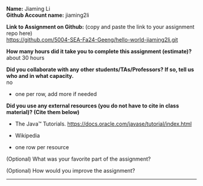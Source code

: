 **Name:**
Jiaming Li  
**Github Account name:**
jiaming2li

**Link to Assignment on Github:** (copy and paste the link to your assignment repo here)  
https://github.com/5004-SEA-Fa24-Geeng/hello-world-jiaming2li.git  

**How many hours did it take you to complete this assignment (estimate)?**  
about 30 hours

**Did you collaborate with any other students/TAs/Professors? If so, tell us who and in what
capacity.**  
no

* one per row, add more if needed
  
**Did you use any external resources (you do not have to cite in class material)? (Cite them below)**  
* The Java™ Tutorials. https://docs.oracle.com/javase/tutorial/index.html
* Wikipedia

* one row per resource


(Optional) What was your favorite part of the assignment?

(Optional) How would you improve the assignment?

---
